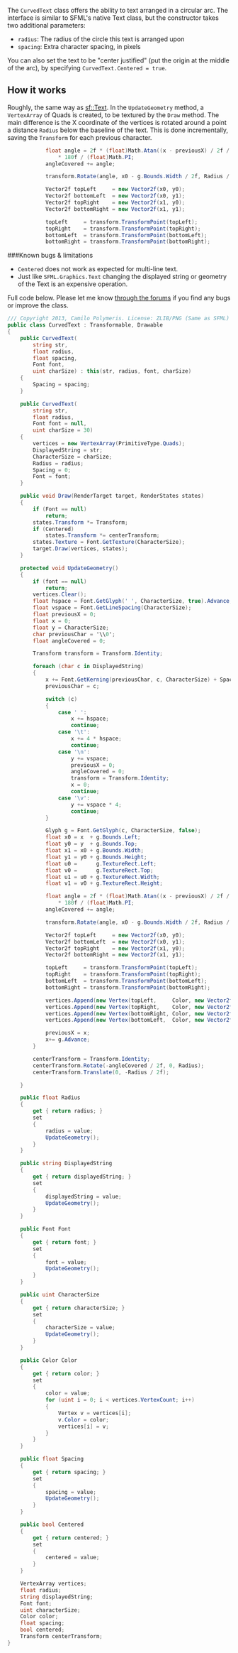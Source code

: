 The `CurvedText` class offers the ability to text arranged in a circular arc. The interface is similar to SFML's native Text class, but the constructor takes two additional parameters:

  * `radius`: The radius of the circle this text is arranged upon
  * `spacing`: Extra character spacing, in pixels

You can also set the text to be "center justified" (put the origin at the middle of the arc), by specifying `CurvedText.Centered = true`.

## How it works

Roughly, the same way as [sf::Text](https://github.com/LaurentGomila/SFML/blob/master/src/SFML/Graphics/Text.cpp). In the `UpdateGeometry` method, a `VertexArray` of Quads is created, to be textured by the `Draw` method. The main difference is the X coordinate of the vertices is rotated around a point a distance `Radius` below the baseline of the text. This is done incrementally, saving the `Transform` for each  previous character.

```c#
            float angle = 2f * (float)Math.Atan((x - previousX) / 2f / Radius)
                * 180f / (float)Math.PI;
            angleCovered += angle;

            transform.Rotate(angle, x0 - g.Bounds.Width / 2f, Radius / 2f);

            Vector2f topLeft     = new Vector2f(x0, y0);
            Vector2f bottomLeft  = new Vector2f(x0, y1);
            Vector2f topRight    = new Vector2f(x1, y0);
            Vector2f bottomRight = new Vector2f(x1, y1);

            topLeft     = transform.TransformPoint(topLeft);
            topRight    = transform.TransformPoint(topRight);
            bottomLeft  = transform.TransformPoint(bottomLeft);
            bottomRight = transform.TransformPoint(bottomRight);
```

###Known bugs & limitations

 * `Centered` does not work as expected for multi-line text.
 * Just like `SFML.Graphics.Text` changing the displayed string or geometry of the Text is an expensive operation.

Full code below. Please let me know [through the forums](http://en.sfml-dev.org/forums/index.php?topic=12100.0) if you find any bugs or improve the class.
```c#
/// Copyright 2013, Camilo Polymeris. License: ZLIB/PNG (Same as SFML)
public class CurvedText : Transformable, Drawable
{
    public CurvedText(
        string str,
        float radius,
        float spacing,
        Font font,
        uint charSize) : this(str, radius, font, charSize)
    {
        Spacing = spacing;
    }

    public CurvedText(
        string str,
        float radius,
        Font font = null,
        uint charSize = 30)
    {
        vertices = new VertexArray(PrimitiveType.Quads);
        DisplayedString = str;
        CharacterSize = charSize;
        Radius = radius;
        Spacing = 0;
        Font = font;
    }

    public void Draw(RenderTarget target, RenderStates states)
    {
        if (Font == null)
            return;
        states.Transform *= Transform;
        if (Centered)
            states.Transform *= centerTransform;
        states.Texture = Font.GetTexture(CharacterSize);
        target.Draw(vertices, states);
    }

    protected void UpdateGeometry()
    {
        if (font == null)
            return;
        vertices.Clear();
        float hspace = Font.GetGlyph(' ', CharacterSize, true).Advance;
        float vspace = Font.GetLineSpacing(CharacterSize);
        float previousX = 0;
        float x = 0;
        float y = CharacterSize;
        char previousChar = '\\0';
        float angleCovered = 0;

        Transform transform = Transform.Identity;

        foreach (char c in DisplayedString)
        {
            x += Font.GetKerning(previousChar, c, CharacterSize) + Spacing;
            previousChar = c;

            switch (c)
            {
                case ' ':
                    x += hspace;
                    continue;
                case '\t':
                    x += 4 * hspace;
                    continue;
                case '\n':
                    y += vspace;
                    previousX = 0;
                    angleCovered = 0;
                    transform = Transform.Identity;
                    x = 0;
                    continue;
                case '\v':
                    y += vspace * 4;
                    continue;
            }

            Glyph g = Font.GetGlyph(c, CharacterSize, false);
            float x0 = x  + g.Bounds.Left;
            float y0 = y  + g.Bounds.Top;
            float x1 = x0 + g.Bounds.Width;
            float y1 = y0 + g.Bounds.Height;
            float u0 =      g.TextureRect.Left;
            float v0 =      g.TextureRect.Top;
            float u1 = u0 + g.TextureRect.Width;
            float v1 = v0 + g.TextureRect.Height;

            float angle = 2f * (float)Math.Atan((x - previousX) / 2f / Radius)
                * 180f / (float)Math.PI;
            angleCovered += angle;

            transform.Rotate(angle, x0 - g.Bounds.Width / 2f, Radius / 2f);

            Vector2f topLeft     = new Vector2f(x0, y0);
            Vector2f bottomLeft  = new Vector2f(x0, y1);
            Vector2f topRight    = new Vector2f(x1, y0);
            Vector2f bottomRight = new Vector2f(x1, y1);

            topLeft     = transform.TransformPoint(topLeft);
            topRight    = transform.TransformPoint(topRight);
            bottomLeft  = transform.TransformPoint(bottomLeft);
            bottomRight = transform.TransformPoint(bottomRight);

            vertices.Append(new Vertex(topLeft,     Color, new Vector2f(u0, v0)));
            vertices.Append(new Vertex(topRight,    Color, new Vector2f(u1, v0)));
            vertices.Append(new Vertex(bottomRight, Color, new Vector2f(u1, v1)));
            vertices.Append(new Vertex(bottomLeft,  Color, new Vector2f(u0, v1)));

            previousX = x;
            x+= g.Advance;
        }

        centerTransform = Transform.Identity;
        centerTransform.Rotate(-angleCovered / 2f, 0, Radius);
        centerTransform.Translate(0, -Radius / 2f);

    }

    public float Radius
    {
        get { return radius; }
        set
        {
            radius = value;
            UpdateGeometry();
        }
    }

    public string DisplayedString
    {
        get { return displayedString; }
        set
        {
            displayedString = value;
            UpdateGeometry();
        }
    }

    public Font Font
    {
        get { return font; }
        set
        {
            font = value;
            UpdateGeometry();
        }
    }

    public uint CharacterSize
    {
        get { return characterSize; }
        set
        {
            characterSize = value;
            UpdateGeometry();
        }
    }

    public Color Color
    {
        get { return color; }
        set
        {
            color = value;
            for (uint i = 0; i < vertices.VertexCount; i++)
            {
                Vertex v = vertices[i];
                v.Color = color;
                vertices[i] = v;
            }
        }
    }

    public float Spacing
    {
        get { return spacing; }
        set
        {
            spacing = value;
            UpdateGeometry();
        }
    }

    public bool Centered
    {
        get { return centered; }
        set
        {
            centered = value;
        }
    }

    VertexArray vertices;
    float radius;
    string displayedString;
    Font font;
    uint characterSize;
    Color color;
    float spacing;
    bool centered;
    Transform centerTransform;
}
```